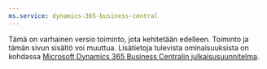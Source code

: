 ```yaml
---
ms.service: dynamics-365-business-central
---
```

Tämä on varhainen versio toiminto, jota kehitetään edelleen. Toiminto ja tämän sivun sisältö voi muuttua. Lisätietoja tulevista ominaisuuksista on kohdassa [Microsoft Dynamics 365 Business Centralin julkaisusuunnitelma](/dynamics365/release-plans/).